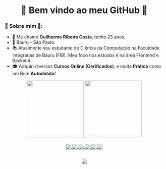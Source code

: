 <h1 align="center">
	🚀 Bem vindo ao meu GitHub 🚀
</h1>

### 🖖 Sobre mim 🖖:
- 👋 Me chamo **Guilherme 
  Ribeiro Costa**, tenho 23  anos.
- 📌  Bauru - São Paulo.
- 📚 Atualmente sou estudante de Ciência da Computação na Faculdade Integradas de Bauru (FIB).
 Meu foco nos estudos é na área Frontend e Backend.
- 🎓 Adquiri diversos **Cursos Online (Cerificados)**, e muita **Prática** como um Bom **Autodidata**!

<div align="center">
  <a href="https://github.com/glmribeiroc">
  <img height="180em" src="https://github-readme-stats.vercel.app/api?username=glmribeiroc&show_icons=true&theme=dracula&include_all_commits=true&count_private=true"/>
  <img height="180em" src="https://github-readme-stats.vercel.app/api/top-langs/?username=glmribeiroc&layout=compact&langs_count=7&theme=dracula"/>
</div>

<div align="center" style="display: inline_block"><br>
  <img align="center" src="https://img.shields.io/badge/Java-ED8B00?style=for-the-badge&logo=java&logoColor=white">
  <img align="center" src="https://img.shields.io/badge/Spring-6DB33F?style=for-the-badge&logo=spring&logoColor=white">
  <img align="center" src="https://img.shields.io/badge/JavaScript-F7DF1E?style=for-the-badge&logo=javascript&logoColor=black">
  <img align="center" src="https://img.shields.io/badge/React-20232A?style=for-the-badge&logo=react&logoColor=61DAFB">
  <img align="center" src="https://img.shields.io/badge/HTML5-E34F26?style=for-the-badge&logo=html5&logoColor=white"/>
  <img align="center" src="https://img.shields.io/badge/CSS3-1572B6?style=for-the-badge&logo=css3&logoColor=white"/>
</div>
    
  ##
 
<div align="center">
  <a href="https://www.linkedin.com/in/glmribeiroc/" target="_blank"><img src="https://img.shields.io/badge/-LinkedIn-%230077B5?style=for-the-badge&logo=linkedin&logoColor=white" target="_blank"></a> 
 
</div>
